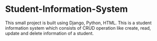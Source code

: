 # Student-Information-System

This small project is built using Django, Python, HTML. This is a student information system which consists of CRUD operation like create, read, update and delete information of a student.
